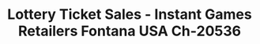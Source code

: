 ---
f_zip-code: 92335
f_state-code: CA
title: Lottery Ticket Sales - Instant Games Retailers Fontana USA Ch-20536
f_phone: 909-822-0298
f_city-only: Fontana
f_address: 9311 Sierra Avenue Fontana
f_location-unique-id: '20536'
slug: lottery-ticket-sales---instant-games-retailers-fontana-usa-ch-20536
updated-on: '2024-05-30T13:46:58.046Z'
created-on: '2024-05-30T13:36:59.803Z'
published-on: '2024-05-30T13:54:32.469Z'
f_city-state: cms/city/fontana-ca.md
f_company: cms/company/lottery-ticket-sales---instant-games-retailers-fontana-usa-ch.md
f_state: cms/state/california.md
layout: '[payday-loan].html'
tags: payday-loan
---